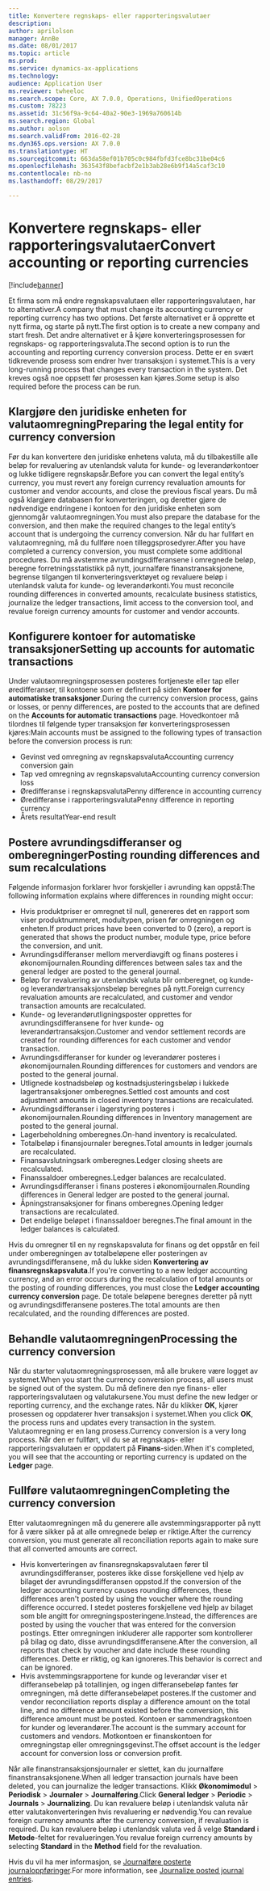 ```yaml
---
title: Konvertere regnskaps- eller rapporteringsvalutaer
description: 
author: aprilolson
manager: AnnBe
ms.date: 08/01/2017
ms.topic: article
ms.prod: 
ms.service: dynamics-ax-applications
ms.technology: 
audience: Application User
ms.reviewer: twheeloc
ms.search.scope: Core, AX 7.0.0, Operations, UnifiedOperations
ms.custom: 78223
ms.assetid: 31c56f9a-9c64-40a2-90e3-1969a760614b
ms.search.region: Global
ms.author: aolson
ms.search.validFrom: 2016-02-28
ms.dyn365.ops.version: AX 7.0.0
ms.translationtype: HT
ms.sourcegitcommit: 663da58ef01b705c0c984fbfd3fce8bc31be04c6
ms.openlocfilehash: 363543f8befacbf2e1b3ab28e6b9f14a5caf3c10
ms.contentlocale: nb-no
ms.lasthandoff: 08/29/2017

---
```


# <a name="convert-accounting-or-reporting-currencies"></a><span data-ttu-id="78ca2-102">Konvertere regnskaps- eller rapporteringsvalutaer</span><span class="sxs-lookup"><span data-stu-id="78ca2-102">Convert accounting or reporting currencies</span></span>

[!include[banner](../includes/banner.md)]


<span data-ttu-id="78ca2-103">Et firma som må endre regnskapsvalutaen eller rapporteringsvalutaen, har to alternativer.</span><span class="sxs-lookup"><span data-stu-id="78ca2-103">A company that must change its accounting currency or reporting currency has two options.</span></span> <span data-ttu-id="78ca2-104">Det første alternativet er å opprette et nytt firma, og starte på nytt.</span><span class="sxs-lookup"><span data-stu-id="78ca2-104">The first option is to create a new company and start fresh.</span></span> <span data-ttu-id="78ca2-105">Det andre alternativet er å kjøre konverteringsprosessen for regnskaps- og rapporteringsvaluta.</span><span class="sxs-lookup"><span data-stu-id="78ca2-105">The second option is to run the accounting and reporting currency conversion process.</span></span> <span data-ttu-id="78ca2-106">Dette er en svært tidkrevende prosess som endrer hver transaksjon i systemet.</span><span class="sxs-lookup"><span data-stu-id="78ca2-106">This is a very long-running process that changes every transaction in the system.</span></span> <span data-ttu-id="78ca2-107">Det kreves også noe oppsett før prosessen kan kjøres.</span><span class="sxs-lookup"><span data-stu-id="78ca2-107">Some setup is also required before the process can be run.</span></span>

## <a name="preparing-the-legal-entity-for-currency-conversion"></a><span data-ttu-id="78ca2-108">Klargjøre den juridiske enheten for valutaomregning</span><span class="sxs-lookup"><span data-stu-id="78ca2-108">Preparing the legal entity for currency conversion</span></span>
<span data-ttu-id="78ca2-109">Før du kan konvertere den juridiske enhetens valuta, må du tilbakestille alle beløp for revaluering av utenlandsk valuta for kunde- og leverandørkontoer og lukke tidligere regnskapsår.</span><span class="sxs-lookup"><span data-stu-id="78ca2-109">Before you can convert the legal entity’s currency, you must revert any foreign currency revaluation amounts for customer and vendor accounts, and close the previous fiscal years.</span></span> <span data-ttu-id="78ca2-110">Du må også klargjøre databasen for konverteringen, og deretter gjøre de nødvendige endringene i kontoen for den juridiske enheten som gjennomgår valutaomregningen.</span><span class="sxs-lookup"><span data-stu-id="78ca2-110">You must also prepare the database for the conversion, and then make the required changes to the legal entity’s account that is undergoing the currency conversion.</span></span> <span data-ttu-id="78ca2-111">Når du har fullført en valutaomregning, må du fullføre noen tilleggsprosedyrer.</span><span class="sxs-lookup"><span data-stu-id="78ca2-111">After you have completed a currency conversion, you must complete some additional procedures.</span></span> <span data-ttu-id="78ca2-112">Du må avstemme avrundingsdifferansene i omregnede beløp, beregne forretningsstatistikk på nytt, journalføre finanstransaksjonene, begrense tilgangen til konverteringsverktøyet og revaluere beløp i utenlandsk valuta for kunde- og leverandørkonti.</span><span class="sxs-lookup"><span data-stu-id="78ca2-112">You must reconcile rounding differences in converted amounts, recalculate business statistics, journalize the ledger transactions, limit access to the conversion tool, and revalue foreign currency amounts for customer and vendor accounts.</span></span>

## <a name="setting-up-accounts-for-automatic-transactions"></a><span data-ttu-id="78ca2-113">Konfigurere kontoer for automatiske transaksjoner</span><span class="sxs-lookup"><span data-stu-id="78ca2-113">Setting up accounts for automatic transactions</span></span>
<span data-ttu-id="78ca2-114">Under valutaomregningsprosessen posteres fortjeneste eller tap eller øredifferanser, til kontoene som er definert på siden **Kontoer for automatiske transaksjoner**.</span><span class="sxs-lookup"><span data-stu-id="78ca2-114">During the currency conversion process, gains or losses, or penny differences, are posted to the accounts that are defined on the **Accounts for automatic transactions** page.</span></span> <span data-ttu-id="78ca2-115">Hovedkontoer må tilordnes til følgende typer transaksjon før konverteringsprosessen kjøres:</span><span class="sxs-lookup"><span data-stu-id="78ca2-115">Main accounts must be assigned to the following types of transaction before the conversion process is run:</span></span>

-   <span data-ttu-id="78ca2-116">Gevinst ved omregning av regnskapsvaluta</span><span class="sxs-lookup"><span data-stu-id="78ca2-116">Accounting currency conversion gain</span></span>
-   <span data-ttu-id="78ca2-117">Tap ved omregning av regnskapsvaluta</span><span class="sxs-lookup"><span data-stu-id="78ca2-117">Accounting currency conversion loss</span></span>
-   <span data-ttu-id="78ca2-118">Øredifferanse i regnskapsvaluta</span><span class="sxs-lookup"><span data-stu-id="78ca2-118">Penny difference in accounting currency</span></span>
-   <span data-ttu-id="78ca2-119">Øredifferanse i rapporteringsvaluta</span><span class="sxs-lookup"><span data-stu-id="78ca2-119">Penny difference in reporting currency</span></span>
-   <span data-ttu-id="78ca2-120">Årets resultat</span><span class="sxs-lookup"><span data-stu-id="78ca2-120">Year-end result</span></span>

## <a name="posting-rounding-differences-and-sum-recalculations"></a><span data-ttu-id="78ca2-121">Postere avrundingsdifferanser og omberegninger</span><span class="sxs-lookup"><span data-stu-id="78ca2-121">Posting rounding differences and sum recalculations</span></span>
<span data-ttu-id="78ca2-122">Følgende informasjon forklarer hvor forskjeller i avrunding kan oppstå:</span><span class="sxs-lookup"><span data-stu-id="78ca2-122">The following information explains where differences in rounding might occur:</span></span>

-   <span data-ttu-id="78ca2-123">Hvis produktpriser er omregnet til null, genereres det en rapport som viser produktnummeret, modultypen, prisen før omregningen og enheten.</span><span class="sxs-lookup"><span data-stu-id="78ca2-123">If product prices have been converted to 0 (zero), a report is generated that shows the product number, module type, price before the conversion, and unit.</span></span>
-   <span data-ttu-id="78ca2-124">Avrundingsdifferanser mellom merverdiavgift og finans posteres i økonomijournalen.</span><span class="sxs-lookup"><span data-stu-id="78ca2-124">Rounding differences between sales tax and the general ledger are posted to the general journal.</span></span>
-   <span data-ttu-id="78ca2-125">Beløp for revaluering av utenlandsk valuta blir omberegnet, og kunde- og leverandørtransaksjonsbeløp beregnes på nytt.</span><span class="sxs-lookup"><span data-stu-id="78ca2-125">Foreign currency revaluation amounts are recalculated, and customer and vendor transaction amounts are recalculated.</span></span>
-   <span data-ttu-id="78ca2-126">Kunde- og leverandørutligningsposter opprettes for avrundingsdifferansene for hver kunde- og leverandørtransaksjon.</span><span class="sxs-lookup"><span data-stu-id="78ca2-126">Customer and vendor settlement records are created for rounding differences for each customer and vendor transaction.</span></span>
-   <span data-ttu-id="78ca2-127">Avrundingsdifferanser for kunder og leverandører posteres i økonomijournalen.</span><span class="sxs-lookup"><span data-stu-id="78ca2-127">Rounding differences for customers and vendors are posted to the general journal.</span></span>
-   <span data-ttu-id="78ca2-128">Utlignede kostnadsbeløp og kostnadsjusteringsbeløp i lukkede lagertransaksjoner omberegnes.</span><span class="sxs-lookup"><span data-stu-id="78ca2-128">Settled cost amounts and cost adjustment amounts in closed inventory transactions are recalculated.</span></span>
-   <span data-ttu-id="78ca2-129">Avrundingsdifferanser i lagerstyring posteres i økonomijournalen.</span><span class="sxs-lookup"><span data-stu-id="78ca2-129">Rounding differences in Inventory management are posted to the general journal.</span></span>
-   <span data-ttu-id="78ca2-130">Lagerbeholdning omberegnes.</span><span class="sxs-lookup"><span data-stu-id="78ca2-130">On-hand inventory is recalculated.</span></span>
-   <span data-ttu-id="78ca2-131">Totalbeløp i finansjournaler beregnes.</span><span class="sxs-lookup"><span data-stu-id="78ca2-131">Total amounts in ledger journals are recalculated.</span></span>
-   <span data-ttu-id="78ca2-132">Finansavslutningsark omberegnes.</span><span class="sxs-lookup"><span data-stu-id="78ca2-132">Ledger closing sheets are recalculated.</span></span>
-   <span data-ttu-id="78ca2-133">Finanssaldoer omberegnes.</span><span class="sxs-lookup"><span data-stu-id="78ca2-133">Ledger balances are recalculated.</span></span>
-   <span data-ttu-id="78ca2-134">Avrundingsdifferanser i finans posteres i økonomijournalen.</span><span class="sxs-lookup"><span data-stu-id="78ca2-134">Rounding differences in General ledger are posted to the general journal.</span></span>
-   <span data-ttu-id="78ca2-135">Åpningstransaksjoner for finans omberegnes.</span><span class="sxs-lookup"><span data-stu-id="78ca2-135">Opening ledger transactions are recalculated.</span></span>
-   <span data-ttu-id="78ca2-136">Det endelige beløpet i finanssaldoer beregnes.</span><span class="sxs-lookup"><span data-stu-id="78ca2-136">The final amount in the ledger balances is calculated.</span></span>

<span data-ttu-id="78ca2-137">Hvis du omregner til en ny regnskapsvaluta for finans og det oppstår en feil under omberegningen av totalbeløpene eller posteringen av avrundingsdifferansene, må du lukke siden **Konvertering av finansregnskapsvaluta**.</span><span class="sxs-lookup"><span data-stu-id="78ca2-137">If you're converting to a new ledger accounting currency, and an error occurs during the recalculation of total amounts or the posting of rounding differences, you must close the **Ledger accounting currency conversion** page.</span></span> <span data-ttu-id="78ca2-138">De totale beløpene beregnes deretter på nytt og avrundingsdifferansene posteres.</span><span class="sxs-lookup"><span data-stu-id="78ca2-138">The total amounts are then recalculated, and the rounding differences are posted.</span></span>

## <a name="processing-the-currency-conversion"></a><span data-ttu-id="78ca2-139">Behandle valutaomregningen</span><span class="sxs-lookup"><span data-stu-id="78ca2-139">Processing the currency conversion</span></span>
<span data-ttu-id="78ca2-140">Når du starter valutaomregningsprosessen, må alle brukere være logget av systemet.</span><span class="sxs-lookup"><span data-stu-id="78ca2-140">When you start the currency conversion process, all users must be signed out of the system.</span></span> <span data-ttu-id="78ca2-141">Du må definere den nye finans- eller rapporteringsvalutaen og valutakursene.</span><span class="sxs-lookup"><span data-stu-id="78ca2-141">You must define the new ledger or reporting currency, and the exchange rates.</span></span> <span data-ttu-id="78ca2-142">Når du klikker **OK**, kjører prosessen og oppdaterer hver transaksjon i systemet.</span><span class="sxs-lookup"><span data-stu-id="78ca2-142">When you click **OK**, the process runs and updates every transaction in the system.</span></span> <span data-ttu-id="78ca2-143">Valutaomregning er en lang prosess.</span><span class="sxs-lookup"><span data-stu-id="78ca2-143">Currency conversion is a very long process.</span></span> <span data-ttu-id="78ca2-144">Når den er fullført, vil du se at regnskaps- eller rapporteringsvalutaen er oppdatert på **Finans**-siden.</span><span class="sxs-lookup"><span data-stu-id="78ca2-144">When it's completed, you will see that the accounting or reporting currency is updated on the **Ledger** page.</span></span>

## <a name="completing-the-currency-conversion"></a><span data-ttu-id="78ca2-145">Fullføre valutaomregningen</span><span class="sxs-lookup"><span data-stu-id="78ca2-145">Completing the currency conversion</span></span>
<span data-ttu-id="78ca2-146">Etter valutaomregningen må du generere alle avstemmingsrapporter på nytt for å være sikker på at alle omregnede beløp er riktige.</span><span class="sxs-lookup"><span data-stu-id="78ca2-146">After the currency conversion, you must generate all reconciliation reports again to make sure that all converted amounts are correct.</span></span>

-   <span data-ttu-id="78ca2-147">Hvis konverteringen av finansregnskapsvalutaen fører til avrundingsdifferanser, posteres ikke disse forskjellene ved hjelp av bilaget der avrundingsdifferansen oppstod.</span><span class="sxs-lookup"><span data-stu-id="78ca2-147">If the conversion of the ledger accounting currency causes rounding differences, these differences aren't posted by using the voucher where the rounding difference occurred.</span></span> <span data-ttu-id="78ca2-148">I stedet posteres forskjellene ved hjelp av bilaget som ble angitt for omregningsposteringene.</span><span class="sxs-lookup"><span data-stu-id="78ca2-148">Instead, the differences are posted by using the voucher that was entered for the conversion postings.</span></span> <span data-ttu-id="78ca2-149">Etter omregningen inkluderer alle rapporter som kontrollerer på bilag og dato, disse avrundingsdifferansene.</span><span class="sxs-lookup"><span data-stu-id="78ca2-149">After the conversion, all reports that check by voucher and date include these rounding differences.</span></span> <span data-ttu-id="78ca2-150">Dette er riktig, og kan ignoreres.</span><span class="sxs-lookup"><span data-stu-id="78ca2-150">This behavior is correct and can be ignored.</span></span>
-   <span data-ttu-id="78ca2-151">Hvis avstemmingsrapportene for kunde og leverandør viser et differansebeløp på totallinjen, og ingen differansebeløp fantes før omregningen, må dette differansebeløpet posteres.</span><span class="sxs-lookup"><span data-stu-id="78ca2-151">If the customer and vendor reconciliation reports display a difference amount on the total line, and no difference amount existed before the conversion, this difference amount must be posted.</span></span> <span data-ttu-id="78ca2-152">Kontoen er sammendragskontoen for kunder og leverandører.</span><span class="sxs-lookup"><span data-stu-id="78ca2-152">The account is the summary account for customers and vendors.</span></span> <span data-ttu-id="78ca2-153">Motkontoen er finanskontoen for omregningstap eller omregningsgevinst.</span><span class="sxs-lookup"><span data-stu-id="78ca2-153">The offset account is the ledger account for conversion loss or conversion profit.</span></span>

<span data-ttu-id="78ca2-154">Når alle finanstransaksjonsjournaler er slettet, kan du journalføre finanstransaksjonene.</span><span class="sxs-lookup"><span data-stu-id="78ca2-154">When all ledger transaction journals have been deleted, you can journalize the ledger transactions.</span></span> <span data-ttu-id="78ca2-155">Klikk **Økonomimodul** &gt; **Periodisk** &gt; **Journaler** &gt; **Journalføring**.</span><span class="sxs-lookup"><span data-stu-id="78ca2-155">Click **General ledger** &gt; **Periodic** &gt; **Journals** &gt; **Journalizing**.</span></span> <span data-ttu-id="78ca2-156">Du kan revaluere beløp i utenlandsk valuta når etter valutakonverteringen hvis revaluering er nødvendig.</span><span class="sxs-lookup"><span data-stu-id="78ca2-156">You can revalue foreign currency amounts after the currency conversion, if revaluation is required.</span></span> <span data-ttu-id="78ca2-157">Du kan revaluere beløp i utenlandsk valuta ved å velge **Standard** i **Metode**-feltet for revalueringen.</span><span class="sxs-lookup"><span data-stu-id="78ca2-157">You revalue foreign currency amounts by selecting **Standard** in the **Method** field for the revaluation.</span></span>

<span data-ttu-id="78ca2-158">Hvis du vil ha mer informasjon, se [Journalføre posterte journaloppføringer](tasks/journalize-posted-journal-entries.md).</span><span class="sxs-lookup"><span data-stu-id="78ca2-158">For more information, see [Journalize posted journal entries](tasks/journalize-posted-journal-entries.md).</span></span>


